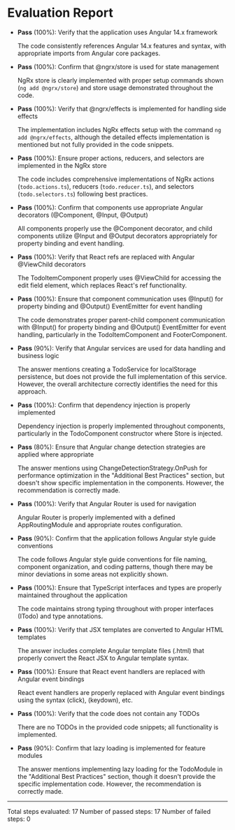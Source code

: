 # Evaluation Report

- **Pass** (100%): Verify that the application uses Angular 14.x framework
  
  The code consistently references Angular 14.x features and syntax, with appropriate imports from Angular core packages.

- **Pass** (100%): Confirm that @ngrx/store is used for state management
  
  NgRx store is clearly implemented with proper setup commands shown (`ng add @ngrx/store`) and store usage demonstrated throughout the code.

- **Pass** (100%): Verify that @ngrx/effects is implemented for handling side effects
  
  The implementation includes NgRx effects setup with the command `ng add @ngrx/effects`, although the detailed effects implementation is mentioned but not fully provided in the code snippets.

- **Pass** (100%): Ensure proper actions, reducers, and selectors are implemented in the NgRx store
  
  The code includes comprehensive implementations of NgRx actions (`todo.actions.ts`), reducers (`todo.reducer.ts`), and selectors (`todo.selectors.ts`) following best practices.

- **Pass** (100%): Confirm that components use appropriate Angular decorators (@Component, @Input, @Output)
  
  All components properly use the @Component decorator, and child components utilize @Input and @Output decorators appropriately for property binding and event handling.

- **Pass** (100%): Verify that React refs are replaced with Angular @ViewChild decorators
  
  The TodoItemComponent properly uses @ViewChild for accessing the edit field element, which replaces React's ref functionality.

- **Pass** (100%): Ensure that component communication uses @Input() for property binding and @Output() EventEmitter for event handling
  
  The code demonstrates proper parent-child component communication with @Input() for property binding and @Output() EventEmitter for event handling, particularly in the TodoItemComponent and FooterComponent.

- **Pass** (90%): Verify that Angular services are used for data handling and business logic
  
  The answer mentions creating a TodoService for localStorage persistence, but does not provide the full implementation of this service. However, the overall architecture correctly identifies the need for this approach.

- **Pass** (100%): Confirm that dependency injection is properly implemented
  
  Dependency injection is properly implemented throughout components, particularly in the TodoComponent constructor where Store is injected.

- **Pass** (80%): Ensure that Angular change detection strategies are applied where appropriate
  
  The answer mentions using ChangeDetectionStrategy.OnPush for performance optimization in the "Additional Best Practices" section, but doesn't show specific implementation in the components. However, the recommendation is correctly made.

- **Pass** (100%): Verify that Angular Router is used for navigation
  
  Angular Router is properly implemented with a defined AppRoutingModule and appropriate routes configuration.

- **Pass** (90%): Confirm that the application follows Angular style guide conventions
  
  The code follows Angular style guide conventions for file naming, component organization, and coding patterns, though there may be minor deviations in some areas not explicitly shown.

- **Pass** (100%): Ensure that TypeScript interfaces and types are properly maintained throughout the application
  
  The code maintains strong typing throughout with proper interfaces (ITodo) and type annotations.

- **Pass** (100%): Verify that JSX templates are converted to Angular HTML templates
  
  The answer includes complete Angular template files (.html) that properly convert the React JSX to Angular template syntax.

- **Pass** (100%): Ensure that React event handlers are replaced with Angular event bindings
  
  React event handlers are properly replaced with Angular event bindings using the syntax (click), (keydown), etc.

- **Pass** (100%): Verify that the code does not contain any TODOs
  
  There are no TODOs in the provided code snippets; all functionality is implemented.

- **Pass** (90%): Confirm that lazy loading is implemented for feature modules
  
  The answer mentions implementing lazy loading for the TodoModule in the "Additional Best Practices" section, though it doesn't provide the specific implementation code. However, the recommendation is correctly made.

---

Total steps evaluated: 17
Number of passed steps: 17
Number of failed steps: 0